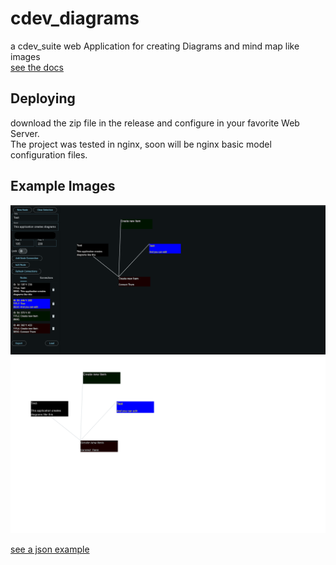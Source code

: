 # cdev_diagrams

a cdev_suite web Application for creating Diagrams and mind map like images  
[see the docs](./docs.md)

## Deploying

download the zip file in the release and configure in your favorite Web Server.  
The project was tested in nginx, soon will be nginx basic model configuration files.

## Example Images

![example.png](example.png)
![exported_img_example.png](exported_img_example.png)

[see a json example](exported_json_example.json)
